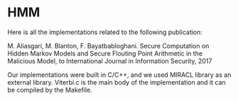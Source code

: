 # HMM
Here is all the implementations related to the following publication:

M. Aliasgari, M. Blanton, F. Bayatbabloghani. Secure Computation on Hidden Markov Models and Secure Flouting Point Arithmetic in the Malicious Model, to International Journal in Information Security, 2017

Our implementations were built in C/C++, and we used MIRACL library as an external library. Viterbi.c is the main body of the implementation and it can be compiled by the Makefile.










